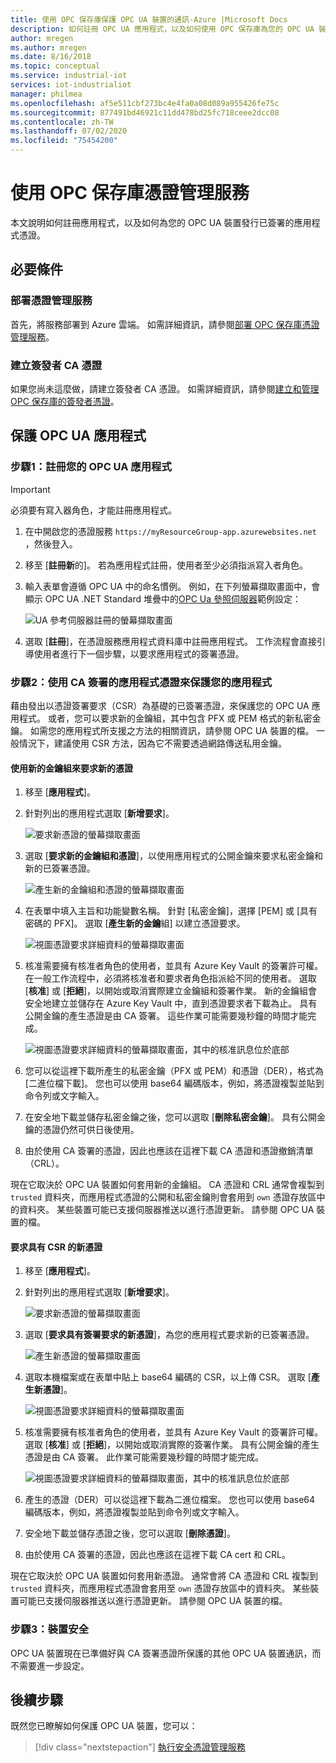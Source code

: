 ```yaml
---
title: 使用 OPC 保存庫保護 OPC UA 裝置的通訊-Azure |Microsoft Docs
description: 如何註冊 OPC UA 應用程式，以及如何使用 OPC 保存庫為您的 OPC UA 裝置發行已簽署的應用程式憑證。
author: mregen
ms.author: mregen
ms.date: 8/16/2018
ms.topic: conceptual
ms.service: industrial-iot
services: iot-industrialiot
manager: philmea
ms.openlocfilehash: af5e511cbf273bc4e4fa0a08d089a955426fe75c
ms.sourcegitcommit: 877491bd46921c11dd478bd25fc718ceee2dcc08
ms.contentlocale: zh-TW
ms.lasthandoff: 07/02/2020
ms.locfileid: "75454200"
---
```

# <a name="use-the-opc-vault-certificate-management-service"></a>使用 OPC 保存庫憑證管理服務

本文說明如何註冊應用程式，以及如何為您的 OPC UA 裝置發行已簽署的應用程式憑證。

## <a name="prerequisites"></a>必要條件

### <a name="deploy-the-certificate-management-service"></a>部署憑證管理服務

首先，將服務部署到 Azure 雲端。 如需詳細資訊，請參閱[部署 OPC 保存庫憑證管理服務](howto-opc-vault-deploy.md)。

### <a name="create-the-issuer-ca-certificate"></a>建立簽發者 CA 憑證

如果您尚未這麼做，請建立簽發者 CA 憑證。 如需詳細資訊，請參閱[建立和管理 OPC 保存庫的簽發者憑證](howto-opc-vault-manage.md)。

## <a name="secure-opc-ua-applications"></a>保護 OPC UA 應用程式

### <a name="step-1-register-your-opc-ua-application"></a>步驟1：註冊您的 OPC UA 應用程式 

> [!IMPORTANT]
> 必須要有寫入器角色，才能註冊應用程式。

1. 在中開啟您的憑證服務 `https://myResourceGroup-app.azurewebsites.net` ，然後登入。
2. 移至 [**註冊新**的]。 若為應用程式註冊，使用者至少必須指派寫入者角色。
2. 輸入表單會遵循 OPC UA 中的命名慣例。 例如，在下列螢幕擷取畫面中，會顯示 OPC UA .NET Standard 堆疊中的[OPC Ua 參照伺服器](https://github.com/OPCFoundation/UA-.NETStandard/tree/master/SampleApplications/Workshop/Reference)範例設定：

   ![UA 參考伺服器註冊的螢幕擷取畫面](media/howto-opc-vault-secure/reference-server-registration.png "UA 參考伺服器註冊")

5. 選取 [**註冊**]，在憑證服務應用程式資料庫中註冊應用程式。 工作流程會直接引導使用者進行下一個步驟，以要求應用程式的簽署憑證。

### <a name="step-2-secure-your-application-with-a-ca-signed-application-certificate"></a>步驟2：使用 CA 簽署的應用程式憑證來保護您的應用程式

藉由發出以憑證簽署要求（CSR）為基礎的已簽署憑證，來保護您的 OPC UA 應用程式。 或者，您可以要求新的金鑰組，其中包含 PFX 或 PEM 格式的新私密金鑰。 如需您的應用程式所支援之方法的相關資訊，請參閱 OPC UA 裝置的檔。 一般情況下，建議使用 CSR 方法，因為它不需要透過網路傳送私用金鑰。

#### <a name="request-a-new-certificate-with-a-new-keypair"></a>使用新的金鑰組來要求新的憑證

1. 移至 [**應用程式**]。
3. 針對列出的應用程式選取 [**新增要求**]。

   ![要求新憑證的螢幕擷取畫面](media/howto-opc-vault-secure/request-new-certificate.png "要求新憑證")

3. 選取 [**要求新的金鑰組和憑證**]，以使用應用程式的公開金鑰來要求私密金鑰和新的已簽署憑證。

   ![產生新的金鑰組和憑證的螢幕擷取畫面](media/howto-opc-vault-secure/generate-new-key-pair.png "產生新的金鑰組")

4. 在表單中填入主旨和功能變數名稱。 針對 [私密金鑰]，選擇 [PEM] 或 [具有密碼的 PFX]。 選取 [**產生新的金鑰**組] 以建立憑證要求。

   ![視圖憑證要求詳細資料的螢幕擷取畫面](media/howto-opc-vault-secure/approve-reject.png "核准憑證")

5. 核准需要擁有核准者角色的使用者，並具有 Azure Key Vault 的簽署許可權。 在一般工作流程中，必須將核准者和要求者角色指派給不同的使用者。 選取 [**核准**] 或 [**拒絕**]，以開始或取消實際建立金鑰組和簽署作業。 新的金鑰組會安全地建立並儲存在 Azure Key Vault 中，直到憑證要求者下載為止。 具有公開金鑰的產生憑證是由 CA 簽署。 這些作業可能需要幾秒鐘的時間才能完成。

   ![視圖憑證要求詳細資料的螢幕擷取畫面，其中的核准訊息位於底部](media/howto-opc-vault-secure/view-key-pair.png "視圖金鑰組")

7. 您可以從這裡下載所產生的私密金鑰（PFX 或 PEM）和憑證（DER），格式為 [二進位檔下載]。 您也可以使用 base64 編碼版本，例如，將憑證複製並貼到命令列或文字輸入。 
8. 在安全地下載並儲存私密金鑰之後，您可以選取 [**刪除私密金鑰**]。 具有公開金鑰的憑證仍然可供日後使用。
9. 由於使用 CA 簽署的憑證，因此也應該在這裡下載 CA 憑證和憑證撤銷清單（CRL）。

現在它取決於 OPC UA 裝置如何套用新的金鑰組。 CA 憑證和 CRL 通常會複製到 `trusted` 資料夾，而應用程式憑證的公開和私密金鑰則會套用到 `own` 憑證存放區中的資料夾。 某些裝置可能已支援伺服器推送以進行憑證更新。 請參閱 OPC UA 裝置的檔。

#### <a name="request-a-new-certificate-with-a-csr"></a>要求具有 CSR 的新憑證 

1. 移至 [**應用程式**]。
3. 針對列出的應用程式選取 [**新增要求**]。

   ![要求新憑證的螢幕擷取畫面](media/howto-opc-vault-secure/request-new-certificate.png "要求新憑證")

3. 選取 [**要求具有簽署要求的新憑證**]，為您的應用程式要求新的已簽署憑證。

   ![產生新憑證的螢幕擷取畫面](media/howto-opc-vault-secure/generate-new-certificate.png "產生新的憑證")

4. 選取本機檔案或在表單中貼上 base64 編碼的 CSR，以上傳 CSR。 選取 [**產生新憑證**]。

   ![視圖憑證要求詳細資料的螢幕擷取畫面](media/howto-opc-vault-secure/approve-reject-csr.png "核准 CSR")

5. 核准需要擁有核准者角色的使用者，並具有 Azure Key Vault 的簽署許可權。 選取 [**核准**] 或 [**拒絕**]，以開始或取消實際的簽署作業。 具有公開金鑰的產生憑證是由 CA 簽署。 此作業可能需要幾秒鐘的時間才能完成。

   ![視圖憑證要求詳細資料的螢幕擷取畫面，其中的核准訊息位於底部](media/howto-opc-vault-secure/view-cert-csr.png "檢視憑證")

6. 產生的憑證（DER）可以從這裡下載為二進位檔案。 您也可以使用 base64 編碼版本，例如，將憑證複製並貼到命令列或文字輸入。 
10. 安全地下載並儲存憑證之後，您可以選取 [**刪除憑證**]。
11. 由於使用 CA 簽署的憑證，因此也應該在這裡下載 CA cert 和 CRL。

現在它取決於 OPC UA 裝置如何套用新憑證。 通常會將 CA 憑證和 CRL 複製到 `trusted` 資料夾，而應用程式憑證會套用至 `own` 憑證存放區中的資料夾。 某些裝置可能已支援伺服器推送以進行憑證更新。 請參閱 OPC UA 裝置的檔。

### <a name="step-3-device-secured"></a>步驟3：裝置安全

OPC UA 裝置現在已準備好與 CA 簽署憑證所保護的其他 OPC UA 裝置通訊，而不需要進一步設定。

## <a name="next-steps"></a>後續步驟

既然您已瞭解如何保護 OPC UA 裝置，您可以：

> [!div class="nextstepaction"]
> [執行安全憑證管理服務](howto-opc-vault-secure-ca.md)
